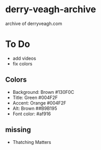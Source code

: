 # derry-veagh-archive
archive of derryveagh.com

# To Do
  - add videos
  - fix colors

## Colors
  - Background: Brown \#130F0C
  - Title: Green \#004F2F
  - Accent: Orange \#004F2F
  - Alt: Brown \##B9B195
  - Font color: \#af916

## missing
  - Thatching Matters
